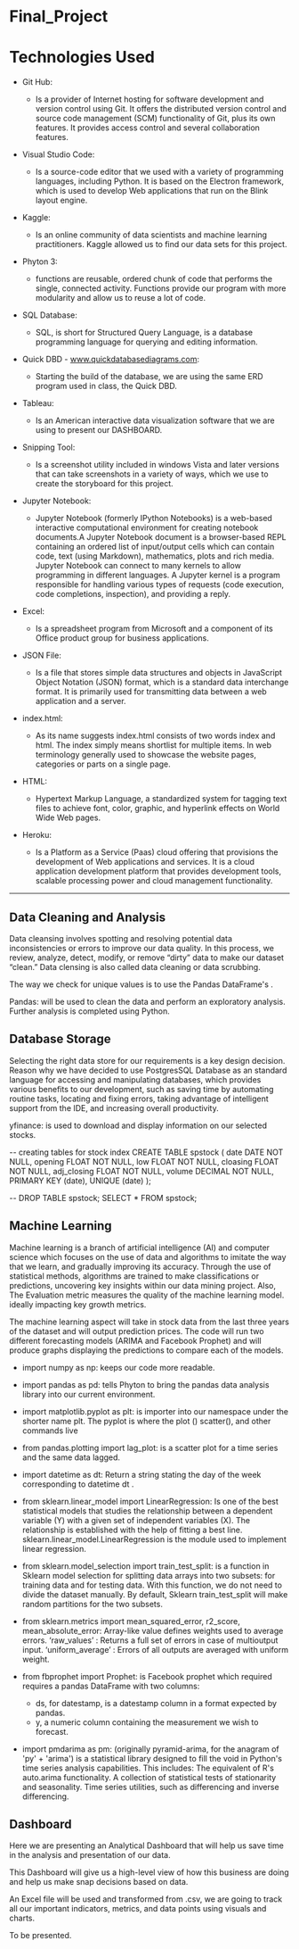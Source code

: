 # Final_Project


# Technologies Used

* Git Hub:
   - Is a provider of Internet hosting for software development and version control using Git. It offers the distributed version control and source code management (SCM) functionality of Git, plus its own features. It provides access control and several collaboration features.

* Visual Studio Code:
   - Is a source-code editor that we used with a variety of programming languages, including Python. It is based on the Electron framework,    which   is used to develop  Web applications that run on the Blink layout engine.

* Kaggle:
   - Is an online community of data scientists and machine learning practitioners. Kaggle allowed us to find our data sets for this project.

* Phyton 3:
   - functions are reusable, ordered chunk of code that performs the single, connected activity. Functions provide our program with more modularity and allow us to reuse a lot of code.

* SQL Database:
   - SQL, is short for Structured Query Language, is a database programming language for querying and editing information.

* Quick DBD - www.quickdatabasediagrams.com: 
   - Starting the build of the database, we are using the same ERD program used in class, the Quick DBD.

* Tableau:
   - Is an American interactive data visualization software that we are using to present our DASHBOARD.

* Snipping Tool:
   - Is a screenshot utility included in windows Vista and later versions that can take screenshots in a variety of ways, which we use to create the storyboard for this project.

* Jupyter Notebook:
   - Jupyter Notebook (formerly IPython Notebooks) is a web-based interactive computational environment for creating notebook documents.A Jupyter Notebook document is a browser-based REPL containing an ordered list of input/output cells which can contain code, text (using Markdown), mathematics, plots and rich media. Jupyter Notebook can connect to many kernels to allow programming in different languages. A Jupyter kernel is a program responsible for handling various types of requests (code execution, code completions, inspection), and providing a reply.

* Excel:
   - Is a spreadsheet program from Microsoft and a component of its Office product group for business applications.

* JSON File:
   -  Is a file that stores simple data structures and objects in JavaScript Object Notation (JSON) format, which is a standard data interchange format. It is primarily used for transmitting data between a web application and a server.

* index.html:
   - As its name suggests index.html consists of two words index and html. The index simply means shortlist for multiple items. In web terminology generally used to showcase the website pages, categories or parts on a single page.

* HTML: 
   - Hypertext Markup Language, a standardized system for tagging text files to achieve font, color, graphic, and hyperlink effects on World Wide Web pages.

* Heroku:
   - Is a Platform as a Service  (Paas) cloud offering that provisions the development of Web applications and services. It is a cloud application development platform that provides development tools, scalable processing power and cloud management functionality.

---

## Data Cleaning and Analysis

Data cleansing involves spotting and resolving potential data inconsistencies or errors to improve our data quality.
In this process, we review, analyze, detect, modify, or remove “dirty” data to make our dataset “clean.” Data clensing 
is also called data cleaning or data scrubbing.

The way we check for unique values is to use the Pandas DataFrame's .

Pandas: will be used to clean the data and perform an exploratory analysis. Further analysis is completed using Python.

## Database Storage

Selecting the right data store for our requirements is a key design decision. Reason why we have decided to use
PostgresSQL Database as an standard language for accessing and manipulating databases, which provides various benefits to our development, 
such as saving time by automating routine tasks, locating and fixing errors, taking advantage of intelligent support from 
the IDE, and increasing overall productivity.

yfinance: is used to download and display information on our selected stocks.

-- creating tables for stock index
CREATE TABLE spstock (
    date DATE NOT NULL,
    opening FLOAT NOT NULL,
    low FLOAT NOT NULL,
    cloasing FLOAT NOT NULL,
    adj_closing FLOAT NOT NULL,
    volume DECIMAL NOT NULL,
    PRIMARY KEY (date),
    UNIQUE (date)
);

-- DROP TABLE spstock;
SELECT * FROM spstock;

## Machine Learning

Machine learning is a branch of artificial intelligence (AI) and computer science which focuses on the use of data and algorithms to imitate the way that we learn, and gradually improving its accuracy. Through the use of statistical methods, algorithms are trained to make classifications or predictions, uncovering key insights within our data mining project. Also, The Evaluation metric measures the quality of the machine learning model. ideally impacting key growth metrics.

The machine learning aspect will take in stock data from the last three years of the dataset and will output prediction prices. The code will run two different forecasting models (ARIMA and Facebook Prophet) and will produce graphs displaying the predictions to compare each of the models.

* import numpy as np: keeps our code more readable.

* import pandas as pd: tells Phyton to bring the pandas data analysis library into our current environment.

* import matplotlib.pyplot as plt: is importer into our namespace under the shorter name plt. The pyplot is where the plot () scatter(), and other commands live

* from pandas.plotting import lag_plot: is a scatter plot for a time series and the same data lagged.

* import datetime as dt: Return a string stating the day of the week corresponding to datetime dt .

* from sklearn.linear_model import LinearRegression: Is one of the best statistical models that studies the relationship between a dependent variable (Y) with a given set of independent variables (X). The relationship is established with the help of fitting a best line. sklearn.linear_model.LinearRegression is the module used to implement linear regression.

* from sklearn.model_selection import train_test_split: is a function in Sklearn model selection for splitting data arrays into two subsets: for training data and for testing data. With this function, we do not need to divide the dataset manually. By default, Sklearn train_test_split will make random partitions for the two subsets.

* from sklearn.metrics import mean_squared_error, r2_score, mean_absolute_error: Array-like value defines weights used to average errors. ‘raw_values’ : Returns a full set of errors in case of multioutput input. ‘uniform_average’ : Errors of all outputs are averaged with uniform weight.

* from fbprophet import Prophet: is Facebook prophet which required requires a pandas DataFrame with two columns:

    - ds, for datestamp, is a datestamp column in a format expected by pandas.
    - y, a numeric column containing the measurement we wish to forecast.

* import pmdarima as pm: (originally pyramid-arima, for the anagram of 'py' + 'arima') is a statistical library designed to fill the void in Python's time series analysis capabilities. This includes: The equivalent of R's auto.arima functionality. A collection of statistical tests of stationarity and seasonality. Time series utilities, such as differencing and inverse differencing.

## Dashboard

Here we are presenting an Analytical Dashboard that will help us save time in the analysis and presentation of our data.

This Dashboard will give us a high-level view of how this business are doing and help us make snap decisions based on data.

An Excel file will be used and transformed from .csv, we are going to track all our important indicators, metrics, and data points using visuals and charts.

To be presented.















